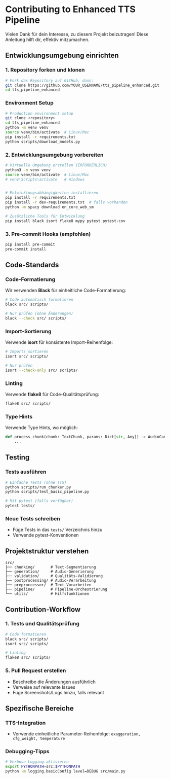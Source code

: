 # Contributing to Enhanced TTS Pipeline

Vielen Dank für dein Interesse, zu diesem Projekt beizutragen! Diese Anleitung hilft dir, effektiv mitzumachen.

## Entwicklungsumgebung einrichten

### 1. Repository forken und klonen
```bash
# Fork das Repository auf GitHub, dann:
git clone https://github.com/YOUR_USERNAME/tts_pipeline_enhanced.git
cd tts_pipeline_enhanced
```

### Environment Setup
```bash
# Production environment setup
git clone <repository>
cd tts_pipeline_enhanced
python -m venv venv
source venv/bin/activate  # Linux/Mac
pip install -r requirements.txt
python scripts/download_models.py
```

### 2. Entwicklungsumgebung vorbereiten
```bash
# Virtuelle Umgebung erstellen (ERFORDERLICH)
python3 -m venv venv
source venv/bin/activate  # Linux/Mac
# venv\Scripts\activate   # Windows


# Entwicklungsabhängigkeiten installieren
pip install -r requirements.txt
pip install -r dev-requirements.txt  # falls vorhanden
python -m spacy download en_core_web_sm

# Zusätzliche Tools für Entwicklung
pip install black isort flake8 mypy pytest pytest-cov
```

### 3. Pre-commit Hooks (empfohlen)
```bash
pip install pre-commit
pre-commit install
```

## Code-Standards

### Code-Formatierung
Wir verwenden **Black** für einheitliche Code-Formatierung:
```bash
# Code automatisch formatieren
black src/ scripts/

# Nur prüfen (ohne Änderungen)
black --check src/ scripts/
```

### Import-Sortierung
Verwende **isort** für konsistente Import-Reihenfolge:
```bash
# Imports sortieren
isort src/ scripts/

# Nur prüfen
isort --check-only src/ scripts/
```

### Linting
Verwende **flake8** für Code-Qualitätsprüfung:
```bash
flake8 src/ scripts/
```

### Type Hints
Verwende Type Hints, wo möglich:
```python
def process_chunk(chunk: TextChunk, params: Dict[str, Any]) -> AudioCandidate:
    ...
```

## Testing

### Tests ausführen
```bash
# Einfache Tests (ohne TTS)
python scripts/run_chunker.py
python scripts/test_basic_pipeline.py

# Mit pytest (falls verfügbar)
pytest tests/
```

### Neue Tests schreiben
- Füge Tests in das `tests/` Verzeichnis hinzu
- Verwende pytest-Konventionen

## Projektstruktur verstehen

```
src/
├── chunking/       # Text-Segmentierung
├── generation/     # Audio-Generierung  
├── validation/     # Qualitäts-Validierung
├── postprocessing/ # Audio-Verarbeitung
├── preproccessor/  # Text-Vorarbeiten
├── pipeline/       # Pipeline-Orchestrierung
└── utils/          # Hilfsfunktionen
```

## Contribution-Workflow

### 1. Tests und Qualitätsprüfung
```bash
# Code formatieren
black src/ scripts/
isort src/ scripts/

# Linting
flake8 src/ scripts/
```

### 5. Pull Request erstellen
- Beschreibe die Änderungen ausführlich
- Verweise auf relevante Issues
- Füge Screenshots/Logs hinzu, falls relevant


## Spezifische Bereiche

### TTS-Integration
- Verwende einheitliche Parameter-Reihenfolge: `exaggeration, cfg_weight, temperature`

### Debugging-Tipps
```bash
# Verbose Logging aktivieren
export PYTHONPATH=src:$PYTHONPATH
python -m logging.basicConfig level=DEBUG src/main.py